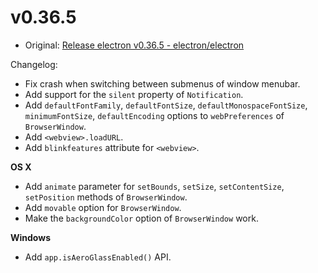 # v0.36.5

* Original: [Release electron v0.36.5 - electron/electron](https://github.com/electron/electron/releases/tag/v0.36.5)

Changelog:

* Fix crash when switching between submenus of window menubar.
* Add support for the `silent` property of `Notification`.
* Add `defaultFontFamily`, `defaultFontSize`, `defaultMonospaceFontSize`, `minimumFontSize`, `defaultEncoding` options to `webPreferences` of `BrowserWindow`.
* Add `<webview>.loadURL`.
* Add `blinkfeatures` attribute for `<webview>`.

**OS X**

* Add `animate` parameter for `setBounds`, `setSize`, `setContentSize`, `setPosition` methods of `BrowserWindow`.
* Add `movable` option for `BrowserWindow`.
* Make the `backgroundColor` option of `BrowserWindow` work.

**Windows**

* Add `app.isAeroGlassEnabled()` API.

